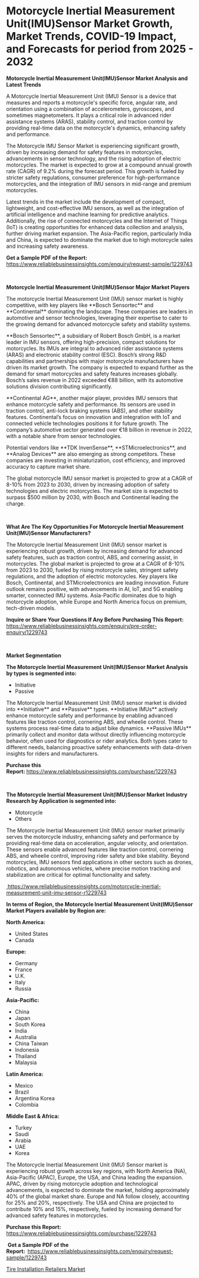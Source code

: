 <p><h1>Motorcycle Inertial Measurement Unit(IMU)Sensor Market Growth, Market Trends, COVID-19 Impact, and Forecasts for period from 2025 - 2032</h1></p><p><strong>Motorcycle Inertial Measurement Unit(IMU)Sensor Market Analysis and Latest Trends</strong></p>
<p><p>A Motorcycle Inertial Measurement Unit (IMU) Sensor is a device that measures and reports a motorcycle's specific force, angular rate, and orientation using a combination of accelerometers, gyroscopes, and sometimes magnetometers. It plays a critical role in advanced rider assistance systems (ARAS), stability control, and traction control by providing real-time data on the motorcycle's dynamics, enhancing safety and performance.</p><p>The Motorcycle IMU Sensor Market is experiencing significant growth, driven by increasing demand for safety features in motorcycles, advancements in sensor technology, and the rising adoption of electric motorcycles. The market is expected to grow at a compound annual growth rate (CAGR) of 9.2% during the forecast period. This growth is fueled by stricter safety regulations, consumer preference for high-performance motorcycles, and the integration of IMU sensors in mid-range and premium motorcycles.</p><p>Latest trends in the market include the development of compact, lightweight, and cost-effective IMU sensors, as well as the integration of artificial intelligence and machine learning for predictive analytics. Additionally, the rise of connected motorcycles and the Internet of Things (IoT) is creating opportunities for enhanced data collection and analysis, further driving market expansion. The Asia-Pacific region, particularly India and China, is expected to dominate the market due to high motorcycle sales and increasing safety awareness.</p></p>
<p><strong>Get a Sample PDF of the Report:&nbsp;</strong> <a href="https://www.reliablebusinessinsights.com/enquiry/request-sample/1229743?utm_campaign=1837&utm_medium=2&utm_source=Github&utm_content=ia&utm_term=23012025&utm_id=motorcycle-inertial-measurement-unitimusensor">https://www.reliablebusinessinsights.com/enquiry/request-sample/1229743</a></p>
<p>&nbsp;</p>
<p><strong>Motorcycle Inertial Measurement Unit(IMU)Sensor Major Market Players</strong></p>
<p><p>The motorcycle Inertial Measurement Unit (IMU) sensor market is highly competitive, with key players like **Bosch Sensortec** and **Continental** dominating the landscape. These companies are leaders in automotive and sensor technologies, leveraging their expertise to cater to the growing demand for advanced motorcycle safety and stability systems.</p><p>**Bosch Sensortec**, a subsidiary of Robert Bosch GmbH, is a market leader in IMU sensors, offering high-precision, compact solutions for motorcycles. Its IMUs are integral to advanced rider assistance systems (ARAS) and electronic stability control (ESC). Bosch’s strong R&D capabilities and partnerships with major motorcycle manufacturers have driven its market growth. The company is expected to expand further as the demand for smart motorcycles and safety features increases globally. Bosch’s sales revenue in 2022 exceeded €88 billion, with its automotive solutions division contributing significantly.</p><p>**Continental AG**, another major player, provides IMU sensors that enhance motorcycle safety and performance. Its sensors are used in traction control, anti-lock braking systems (ABS), and other stability features. Continental’s focus on innovation and integration with IoT and connected vehicle technologies positions it for future growth. The company’s automotive sector generated over €18 billion in revenue in 2022, with a notable share from sensor technologies.</p><p>Potential vendors like **TDK InvenSense**, **STMicroelectronics**, and **Analog Devices** are also emerging as strong competitors. These companies are investing in miniaturization, cost efficiency, and improved accuracy to capture market share.</p><p>The global motorcycle IMU sensor market is projected to grow at a CAGR of 8-10% from 2023 to 2030, driven by increasing adoption of safety technologies and electric motorcycles. The market size is expected to surpass $500 million by 2030, with Bosch and Continental leading the charge.</p></p>
<p>&nbsp;</p>
<p><strong>What Are The Key Opportunities For Motorcycle Inertial Measurement Unit(IMU)Sensor Manufacturers?</strong></p>
<p><p>The Motorcycle Inertial Measurement Unit (IMU) sensor market is experiencing robust growth, driven by increasing demand for advanced safety features, such as traction control, ABS, and cornering assist, in motorcycles. The global market is projected to grow at a CAGR of 8-10% from 2023 to 2030, fueled by rising motorcycle sales, stringent safety regulations, and the adoption of electric motorcycles. Key players like Bosch, Continental, and STMicroelectronics are leading innovation. Future outlook remains positive, with advancements in AI, IoT, and 5G enabling smarter, connected IMU systems. Asia-Pacific dominates due to high motorcycle adoption, while Europe and North America focus on premium, tech-driven models.</p></p>
<p><strong>Inquire or Share Your Questions If Any Before Purchasing This Report:</strong> <a href="https://www.reliablebusinessinsights.com/enquiry/pre-order-enquiry/1229743?utm_campaign=1837&utm_medium=2&utm_source=Github&utm_content=ia&utm_term=23012025&utm_id=motorcycle-inertial-measurement-unitimusensor">https://www.reliablebusinessinsights.com/enquiry/pre-order-enquiry/1229743</a></p>
<p>&nbsp;</p>
<p><strong>Market Segmentation</strong></p>
<p><strong>The Motorcycle Inertial Measurement Unit(IMU)Sensor Market Analysis by types is segmented into:</strong></p>
<p><ul><li>Initiative</li><li>Passive</li></ul></p>
<p><p>The Motorcycle Inertial Measurement Unit (IMU) sensor market is divided into **Initiative** and **Passive** types. **Initiative IMUs** actively enhance motorcycle safety and performance by enabling advanced features like traction control, cornering ABS, and wheelie control. These systems process real-time data to adjust bike dynamics. **Passive IMUs** primarily collect and monitor data without directly influencing motorcycle behavior, often used for diagnostics or rider analytics. Both types cater to different needs, balancing proactive safety enhancements with data-driven insights for riders and manufacturers.</p></p>
<p><strong>Purchase this Report:&nbsp;</strong><a href="https://www.reliablebusinessinsights.com/purchase/1229743?utm_campaign=1837&utm_medium=2&utm_source=Github&utm_content=ia&utm_term=23012025&utm_id=motorcycle-inertial-measurement-unitimusensor">https://www.reliablebusinessinsights.com/purchase/1229743</a></p>
<p>&nbsp;</p>
<p><strong>The Motorcycle Inertial Measurement Unit(IMU)Sensor Market Industry Research by Application is segmented into:</strong></p>
<p><ul><li>Motorcycle</li><li>Others</li></ul></p>
<p><p>The Motorcycle Inertial Measurement Unit (IMU) sensor market primarily serves the motorcycle industry, enhancing safety and performance by providing real-time data on acceleration, angular velocity, and orientation. These sensors enable advanced features like traction control, cornering ABS, and wheelie control, improving rider safety and bike stability. Beyond motorcycles, IMU sensors find applications in other sectors such as drones, robotics, and autonomous vehicles, where precise motion tracking and stabilization are critical for optimal functionality and safety.</p></p>
<p><a href="https://www.reliablebusinessinsights.com/motorcycle-inertial-measurement-unit-imu-sensor-r1229743?utm_campaign=1837&utm_medium=2&utm_source=Github&utm_content=ia&utm_term=23012025&utm_id=motorcycle-inertial-measurement-unitimusensor">&nbsp;https://www.reliablebusinessinsights.com/motorcycle-inertial-measurement-unit-imu-sensor-r1229743</a></p>
<p><strong>In terms of Region, the Motorcycle Inertial Measurement Unit(IMU)Sensor Market Players available by Region are:</strong></p>
<p>
    <p> <strong> North America: </strong>
        <ul>
            <li>United States</li>
            <li>Canada</li>
        </ul>
        </p> 
    <p> <strong> Europe: </strong>
        <ul>
            <li>Germany</li>
            <li>France</li>
            <li>U.K.</li>
            <li>Italy</li>
            <li>Russia</li>
        </ul>
        </p> 
    <p> <strong> Asia-Pacific: </strong>
        <ul>
            <li>China</li>
            <li>Japan</li>
            <li>South Korea</li>
            <li>India</li>
            <li>Australia</li>
            <li>China Taiwan</li>
            <li>Indonesia</li>
            <li>Thailand</li>
            <li>Malaysia</li>
        </ul>
        </p> 
    <p> <strong> Latin America: </strong>
        <ul>
            <li>Mexico</li>
            <li>Brazil</li>
            <li>Argentina Korea</li>
            <li>Colombia</li>
        </ul>
        </p> 
    <p> <strong> Middle East & Africa: </strong>
        <ul>
            <li>Turkey</li>
            <li>Saudi</li>
            <li>Arabia</li>
            <li>UAE</li>
            <li>Korea</li>
        </ul>
    </p>
    </p>
<p><p>The Motorcycle Inertial Measurement Unit (IMU) Sensor market is experiencing robust growth across key regions, with North America (NA), Asia-Pacific (APAC), Europe, the USA, and China leading the expansion. APAC, driven by rising motorcycle adoption and technological advancements, is expected to dominate the market, holding approximately 40% of the global market share. Europe and NA follow closely, accounting for 25% and 20%, respectively. The USA and China are projected to contribute 10% and 15%, respectively, fueled by increasing demand for advanced safety features in motorcycles.</p></p>
<p><strong>Purchase this Report: </strong><a href="https://www.reliablebusinessinsights.com/purchase/1229743?utm_campaign=1837&utm_medium=2&utm_source=Github&utm_content=ia&utm_term=23012025&utm_id=motorcycle-inertial-measurement-unitimusensor">https://www.reliablebusinessinsights.com/purchase/1229743</a></p>
<p>&nbsp;<strong>Get a Sample PDF of the Report:&nbsp;&nbsp;</strong><a href="https://www.reliablebusinessinsights.com/enquiry/request-sample/1229743?utm_campaign=1837&utm_medium=2&utm_source=Github&utm_content=ia&utm_term=23012025&utm_id=motorcycle-inertial-measurement-unitimusensor">https://www.reliablebusinessinsights.com/enquiry/request-sample/1229743</a></p>
<p><strong></strong></p>
<p><p><a href="https://github.com/texterfredia780/Market-Research-Report-List-1/blob/main/tire-installation-retailers-market.md?utm_campaign=1837&utm_medium=2&utm_source=Github&utm_content=ia&utm_term=23012025&utm_id=motorcycle-inertial-measurement-unitimusensor">Tire Installation Retailers Market</a></p></p>